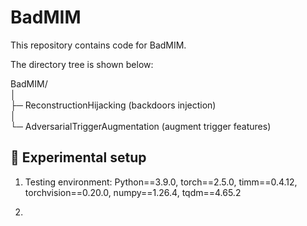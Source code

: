 # BadMIM

This repository contains code for BadMIM. 

The directory tree is shown below:

BadMIM/  
│  
├─ ReconstructionHijacking (backdoors injection)  
│  
└─ AdversarialTriggerAugmentation (augment trigger features)  

## 📝 Experimental setup

1. Testing environment: Python==3.9.0, torch==2.5.0, timm==0.4.12, torchvision==0.20.0, numpy==1.26.4, tqdm==4.65.2

2. 
